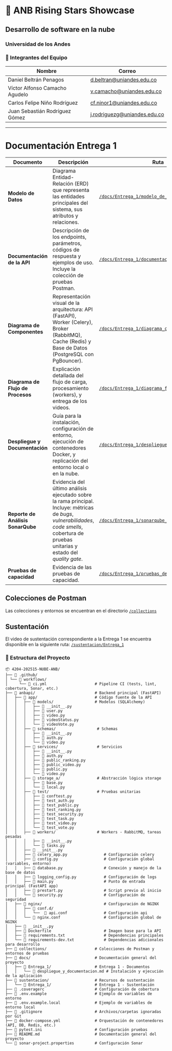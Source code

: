 # 🏀 ANB Rising Stars Showcase
## Desarrollo de software en la nube
### Universidad de los Andes

### 👥 Integrantes del Equipo

| Nombre | Correo |
| ------ | ------ |
| Daniel Beltrán Penagos | d.beltran@uniandes.edu.co |
| Víctor Alfonso Camacho Agudelo | v.camacho@uniandes.edu.co |
| Carlos Felipe Niño Rodríguez | cf.ninor1@uniandes.edu.co |
| Juan Sebastián Rodríguez Gómez | j.rodriguezg@uniandes.edu.co |

---

# Documentación Entrega 1
| Documento                         | Descripción                                                                                                                                                                                  | Ruta                                                                                              |
| --------------------------------- | -------------------------------------------------------------------------------------------------------------------------------------------------------------------------------------------- | ------------------------------------------------------------------------------------------------- |
| **Modelo de Datos**               | Diagrama Entidad-Relación (ERD) que representa las entidades principales del sistema, sus atributos y relaciones.                                                                            | [`/docs/Entrega_1/modelo_de_datos.md`](./docs/Entrega_1/modelo_de_datos.md)                             |
| **Documentación de la API**       | Descripción de los endpoints, parámetros, códigos de respuesta y ejemplos de uso. Incluye la colección de pruebas Postman.                                                                   | [`/docs/Entrega_1/documentacion_api.md`](./docs/Entrega_1/documentacion_api.md)                   |
| **Diagrama de Componentes**       | Representación visual de la arquitectura: API (FastAPI), Worker (Celery), Broker (RabbitMQ), Cache (Redis) y Base de Datos (PostgreSQL con PgBouncer).                                       | [`/docs/Entrega_1/diagrama_componentes.md`](./docs/Entrega_1/diagrama_componentes.md)             |
| **Diagrama de Flujo de Procesos** | Explicación detallada del flujo de carga, procesamiento (workers), y entrega de los videos.                                                                                                  | [`/docs/Entrega_1/diagrama_flujo.md`](./docs/Entrega_1/diagrama_flujo.md)       |
| **Despliegue y Documentación**    | Guía para la instalación, configuración de entorno, ejecución de contenedores Docker, y replicación del entorno local o en la nube.                                                          | [`/docs/Entrega_1/despliegue_y_documentacion.md`](./docs/Entrega_1/despliegue_y_documentacion.md) |
| **Reporte de Análisis SonarQube** | Evidencia del último análisis ejecutado sobre la rama principal. Incluye: métricas de *bugs*, *vulnerabilidades*, *code smells*, cobertura de pruebas unitarias y estado del *quality gate*. | [`/docs/Entrega_1/sonarqube_report.md`](./docs/Entrega_1/sonarqube_report.md)                     |
| **Pruebas de capacidad** | Evidencia de las pruebas de capacidad. | [`/docs/Entrega_1/pruebas_de_capacidad.md`](./docs/Entrega_1/pruebas_de_capacidad.md)                     |

## Colecciones de Postman

Las colecciones y entornos se encuentran en el directorio  [`/collections`](./collections)

## Sustentación

El video de sustentación correspondiente a la Entrega 1 se encuentra disponible en la siguiente ruta:  [`/sustentacion/Entrega_1`](./sustentacion/Entrega_1/sustentacion.md)

###  📁 Estructura del Proyecto

```
📦 4204-202515-NUBE-ANB/
├── 📂 .github/
│ └── 📂 workflows/
│     └── 📜 ci.yml                     # Pipeline CI (tests, lint, cobertura, Sonar, etc.)
├── 📂 anbapi/                          # Backend principal (FastAPI)
│   ├── 📂 app/                         # Código fuente de la API
│   │   ├── 📂 models/                  # Modelos (SQLAlchemy)
│   │   │   ├── 📜 __init__.py
│   │   │   ├── 📜 user.py
│   │   │   ├── 📜 video.py
│   │   │   ├── 📜 videoStatus.py
│   │   │   └── 📜 videoVote.py
│   │   ├── 📂 schemas/                  # Schemas
│   │   │   ├── 📜 __init__.py
│   │   │   ├── 📜 auth.py
│   │   │   └── 📜 video.py
│   │   ├── 📂 services/                 # Servicios
│   │   │   ├── 📜 __init__.py
│   │   │   ├── 📜 auth.py
│   │   │   ├── 📜 public_ranking.py
│   │   │   ├── 📜 public_video.py
│   │   │   ├── 📜 public.py
│   │   │   └── 📜 video.py
│   │   ├── 📂 storage_a/                # Abstracción lógica storage
│   │   │   ├── 📜 base.py
│   │   │   └── 📜 local.py
│   │   ├── 📂 test/                     # Pruebas unitarias
│   │   │   ├── 📜 conftest.py
│   │   │   ├── 📜 test_auth.py
│   │   │   ├── 📜 test_public.py
│   │   │   ├── 📜 test_ranking.py
│   │   │   ├── 📜 test_security.py
│   │   │   ├── 📜 test_task.py
│   │   │   ├── 📜 test_video.py
│   │   │   └── 📜 test_vote.py
│   │   ├── 📂 workers/                  # Workers - RabbitMQ, tareas pesadas
│   │   │   ├── 📜 __init__.py
│   │   │   └── 📜 tasks.py
│   │   ├── 📜 __init__.py    
│   │   ├── 📜 celery_app.py                # Configuración celery            
│   │   ├── 📜 config.py                    # Configuración global (variables, entorno)
│   │   ├── 📜 database.py                  # Conexión y manejo de la base de datos
│   │   ├── 📜 logging_config.py            # Configuración de logs
│   │   ├── 📜 main.py                      # Punto de entrada principal (FastAPI app)
│   │   ├── 📜 prestart.py                  # Script previo al inicio
│   │   └── 📜 security.py                  # Configuración de seguridad
│   ├── 📂 nginx/                           # Configuración de NGINX
│   │   ├── 📂 conf.d/ 
│   │   │   └──  📜 api.conf                # Configuración api 
│   │   └── 📜 nginx.conf                   # Configuración global de NGINX
│   ├── 📜 __init__.py                      
│   ├── 📜 Dockerfile                       # Imagen base para la API
│   ├── 📜 requirements.txt                 # Dependencias principales
│   └── 📜 requirements-dev.txt             # Dependencias adicionales para desarrollo
├── 📂 collections/                     # Colecciones de Postman y entornos de pruebas
├── 📂 docs/                            # Documentación general del proyecto
│   ├── 📂 Entrega_1/                   # Entrega 1 - Documentos
│   │   └── 📜 despliegue_y_documentacion.md # Instalación y ejecución de la aplicación
├── 📂 sustentacion/                    # Recursos de sustentación
│   └── 📂 Entrega_1/                   # Entrega 1 - Sustentación
├── 📜 .coveragerc                      # Configuración de cobertura
├── 📜 .env.example                     # Ejemplo de variables de entorno
├── 📜 .env.example.local               # Ejemplo de variables de entorno local
├── 📜 .gitignore                       # Archivos/carpetas ignoradas por Git
├── 📜 docker-compose.yml               # Orquestación de contenedores (API, DB, Redis, etc.)
├── 📜 pytest.ini                       # Configuración pruebas
├── 📜 README.md                        # Documentación general del proyecto
└── 📜 sonar-project.properties         # Configuración Sonar
```
